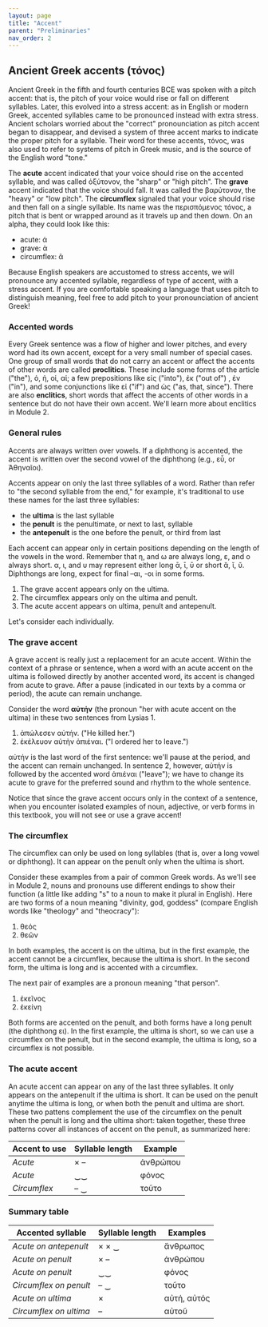 ```yaml
---
layout: page
title: "Accent"
parent: "Preliminaries"
nav_order: 2
---
```


## Ancient Greek accents (τόνος)

Ancient Greek in the fifth and fourth centuries BCE was spoken with a pitch accent: that is, the pitch of your voice would rise or fall on different syllables. Later, this evolved into a stress accent: as in English or modern Greek, accented syllables came to be pronounced instead with extra stress.  Ancient scholars worried about the "correct" pronounciation as pitch accent began to disappear, and devised a system of three accent marks to indicate the proper pitch for a syllable. Their word for these accents, τόνος, was also used to refer to systems of pitch in Greek music, and is the source of the English word "tone."

The **acute** accent indicated that your voice should rise on the accented syllable, and was called ὀξύτονον, the "sharp" or "high pitch".  The **grave** accent indicated that the voice should fall. It was called the βαρύτονον, the "heavy" or "low pitch". The **circumflex** signaled that your voice should rise and then fall on a single syllable. Its name was the περισπόμενος τόνος, a pitch that is bent or wrapped around as it travels up and then down.  On an alpha, they could look like this:

- acute: ά
- grave: ὰ
- circumflex: ᾶ

Because English speakers are accustomed to stress accents, we will pronounce any accented syllable, regardless of type of accent, with a stress accent.  If you are comfortable speaking a language that uses pitch to distinguish meaning, feel free to add pitch to your pronounciation of ancient Greek!
 


### Accented words

Every Greek sentence was a flow of higher and lower pitches, and every word had its own accent, except for a very small number of special cases.  One group of small words that do not carry an accent or affect the accents of other words are called **proclitics**.  These include some forms of the article ("the"), ὁ, ἡ, οἱ, αἱ; a few prepositions like εἰς ("into"), ἐκ ("out of") , ἐν ("in"), and some conjunctions like εἰ ("if") and ὡς  ("as, that, since"). There are also **enclitics**, short words that affect the accents of other words in a sentence but do not have their own accent.  We'll learn more about enclitics in Module 2.


### General rules

Accents are always written over vowels. If a diphthong is accented, the accent is written over the second vowel of the diphthong (e.g., εὖ, or Ἀθηναῖοι). 

Accents appear on only the last three syllables of a word. Rather than refer to "the second syllable from the end," for example, it's traditional to use these names for the last three syllables: 

- 	the **ultima** is the last syllable
-	the **penult** is the penultimate, or next to last, syllable
-	the **antepenult** is the one before the penult, or third from last

Each accent can appear only in certain positions depending on the length of the vowels in the word.  Remember that η, and ω are always long, ε, and ο always short. α, ι, and υ may represent either long ᾱ, ῑ, ῡ or short ᾰ, ῐ, ῠ. Diphthongs are long, expect for final –αι, -οι in some forms. 



1. The grave accent appears only on the ultima.
2. The circumflex appears only on the ultima and penult.
3. The acute accent appears on ultima, penult and antepenult.

Let's consider each individually.


### The grave accent


A grave accent is really just a replacement for an acute accent.  Within the context of a phrase or sentence, when a word with an acute accent on the ultima is followed directly by another accented word, its accent is changed from acute to grave. After a pause (indicated in our texts by a comma or period), the acute can remain unchange.

Consider the word **αὐτήν** (the pronoun "her with acute accent on the ultima) in these two sentences from Lysias 1. 

1. ἀπώλεσεν αὐτήν. ("He killed her.")  
2. ἐκέλευον αὐτὴν ἀπιέναι. ("I ordered her to leave.")

αὐτήν is the last word of the first sentence: we'll pause at the period, and the accent can remain unchanged. In sentence 2, however, αὐτήν is followed by the accented word ἀπιέναι ("leave"); we have to change its acute to grave for the preferred sound and rhythm to the whole sentence.


Notice that since the grave accent occurs only in the context of a sentence, when you encounter isolated examples of  noun, adjective, or verb forms in this textbook, you will not see or use a grave accent!


### The circumflex

The circumflex can only be used on long syllables (that is, over a long vowel or diphthong).  It can appear on the penult only when the ultima is short.  

Consider these examples from a pair of common Greek words. As we'll see in Module 2, nouns and pronouns use different endings to show their function (a little like adding "s" to a noun to make it plural in English). Here are two forms of a noun meaning "divinity, god, goddess" (compare English words like "theology" and "theocracy"):


1. θεός
2. θεῶν

In both examples, the accent is on the ultima, but in the first example, the accent cannot be a circumflex, because the ultima is short. In the second form, the ultima is long and is accented with a circumflex.


The next pair of examples are a pronoun meaning "that person". 

1. ἐκεῖνος
2. ἐκείνη

 Both forms are accented on the penult, and both forms have a long penult (the diphthong ει).  In the first example, the ultima is short, so we can use a circumflex on the penult, but in the second example, the ultima is long, so a circumflex is not possible.


### The acute accent


An acute accent can appear on any of the last three syllables.  It only appears on the antepenult if the ultima is short.  It can be used on the penult anytime the ultima is long, or when both the penult and ultima are short.  These two pattens complement the use of the circumflex on the penult when the penult is long and the ultima short: taken together, these three patterns cover all instances of accent on the penult, as summarized here:


| Accent to use | Syllable length | Example |
| ---- | ---- | ---- |
| *Acute* | ×  –  |  ἀνθρώπου |
| *Acute* | ‿‿| φόνος  |
| *Circumflex* |    – ‿  | τοῦτο | 


### Summary table


| Accented syllable | Syllable length | Examples |
| ---- | ---- | ---- |
| *Acute on antepenult* | × × ‿   | ἄνθρωπος |
| *Acute on penult* |  ×  –  |  ἀνθρώπου |
| *Acute on penult* |  ‿‿  | φόνος  |
| *Circumflex on penult* |    – ‿  | τοῦτο | 
| *Acute on ultima* |     ×  | αὐτή, αὐτός   |
| *Circumflex on ultima* |     –  | αὐτοῦ |
